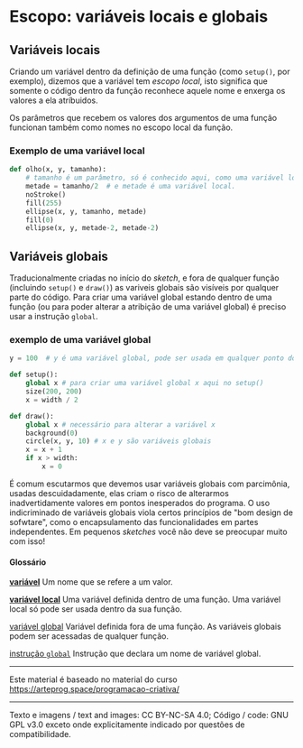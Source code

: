 # Escopo: variáveis locais e globais

## Variáveis locais

Criando um variável dentro da definição de uma função (como `setup()`, por exemplo), dizemos que a variável tem *escopo local*, isto significa que somente o código dentro da função reconhece aquele nome e enxerga os valores a ela atríbuidos.

Os parâmetros que recebem os valores dos argumentos de uma função funcionan também como nomes no escopo local da função.

### Exemplo de uma variável local

```python
def olho(x, y, tamanho):
    # tamanho é um parâmetro, só é conhecido aqui, como uma variável local.
    metade = tamanho/2  # e metade é uma variável local.
    noStroke()
    fill(255)
    ellipse(x, y, tamanho, metade)
    fill(0)
    ellipse(x, y, metade-2, metade-2)
```

## Variáveis globais

Traducionalmente criadas no início do *sketch*, e fora de qualquer função (incluindo `setup()` e `draw()`) as variveis globais são visíveis por qualquer parte do código. Para criar uma variável global estando dentro de uma função (ou para poder alterar a atribição de uma variável global) é preciso usar a instrução `global`.

### exemplo de uma variável global

```Python
y = 100  # y é uma variável global, pode ser usada em qualquer ponto do programa.

def setup():
    global x # para criar uma variável global x aqui no setup()
    size(200, 200)
    x = width / 2

def draw():
    global x # necessário para alterar a variável x
    background(0)
    circle(x, y, 10) # x e y são variáveis globais
    x = x + 1
    if x > width:
        x = 0
```

É comum escutarmos que devemos usar variáveis globais com parcimônia, usadas descuidadamente, elas criam o risco de alterarmos  inadvertidamente valores em pontos inesperados do programa. O uso indicriminado de variáveis globais viola certos princípios de "bom design de sofwtare", como o encapsulamento das funcionalidades em partes independentes. Em pequenos *sketches* você não deve se preocupar muito com isso!

#### Glossário

[**variável**](https://penseallen.github.io/PensePython2e/02-vars-expr-instr.html#termo:variável) Um nome que se refere a um valor.

[**variável local**](https://penseallen.github.io/PensePython2e/03-funcoes.html#termo:variável%20local) Uma variável definida dentro de uma função. Uma variável local só pode ser usada dentro da sua função.

[variável global](https://penseallen.github.io/PensePython2e/11-dicionarios.html#termo:variável%20global) Variável definida fora de uma função. As variáveis globais podem ser acessadas de qualquer função.

[instrução `global`](https://penseallen.github.io/PensePython2e/11-dicionarios.html#termo:instrução%20global) Instrução que declara um nome de variável global.

---
Este material é baseado no material do curso https://arteprog.space/programacao-criativa/

---
Texto e imagens / text and images: CC BY-NC-SA 4.0; Código / code: GNU GPL v3.0 exceto onde explicitamente indicado por questões de compatibilidade.